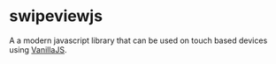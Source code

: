 # swipeviewjs


A a modern javascript library that can be used on touch based devices using [VanillaJS](http://vanilla-js.com/ "vanillaJS").
